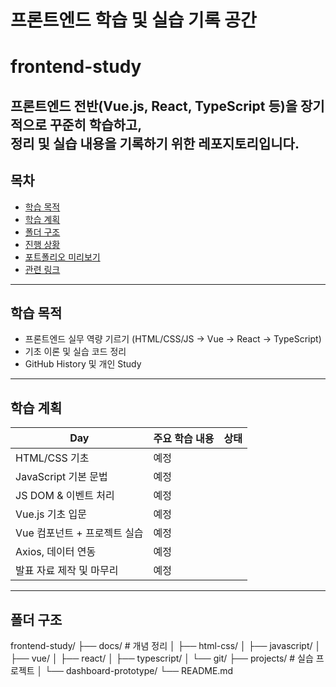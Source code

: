 # 프론트엔드 학습 및 실습 기록 공간

# frontend-study

프론트엔드 전반(Vue.js, React, TypeScript 등)을 장기적으로 꾸준히 학습하고,  
정리 및 실습 내용을 기록하기 위한 레포지토리입니다.
---

## 목차

- [학습 목적](#학습-목적)
- [학습 계획](#학습-계획)
- [폴더 구조](#폴더-구조)
- [진행 상황](#진행-상황)
- [포트폴리오 미리보기](#포트폴리오-미리보기)
- [관련 링크](#관련-링크)

---

## 학습 목적

- 프론트엔드 실무 역량 기르기 (HTML/CSS/JS → Vue → React → TypeScript)
- 기초 이론 및 실습 코드 정리
- GitHub History 및 개인 Study

---

## 학습 계획

| Day | 주요 학습 내용 | 상태 |
|-----|----------------|------|
| HTML/CSS 기초 | 예정 |
| JavaScript 기본 문법 | 예정 |
| JS DOM & 이벤트 처리 | 예정 |
| Vue.js 기초 입문 | 예정 |
| Vue 컴포넌트 + 프로젝트 실습 | 예정 |
| Axios, 데이터 연동 | 예정 |
| 발표 자료 제작 및 마무리 | 예정 |

---

## 폴더 구조

frontend-study/
├── docs/ # 개념 정리
│ ├── html-css/
│ ├── javascript/
│ ├── vue/
│ ├── react/
│ ├── typescript/
│ └── git/
├── projects/ # 실습 프로젝트
│ └── dashboard-prototype/
└── README.md
